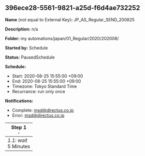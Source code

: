 ## 396ece28-5561-9821-a25d-f6d4ae732252

**Name** (not equal to External Key)**:** JP_AS_Regular_SEND_200825

**Description:** n/a

**Folder:** my automations/japan/01_Regular/2020/202008/

**Started by:** Schedule

**Status:** PausedSchedule

**Schedule:**

* Start: 2020-08-25 15:55:00 +09:00
* End: 2020-08-25 15:55:00 +09:00
* Timezone: Tokyo Standard Time
* Recurrance: run only once

**Notifications:**

* Complete: msd@directus.co.jp
* Error: msd@directus.co.jp

| Step 1<br>_<small>-</small>_ |
| --- |
| _1.1: wait_<br>5 Minutes |
